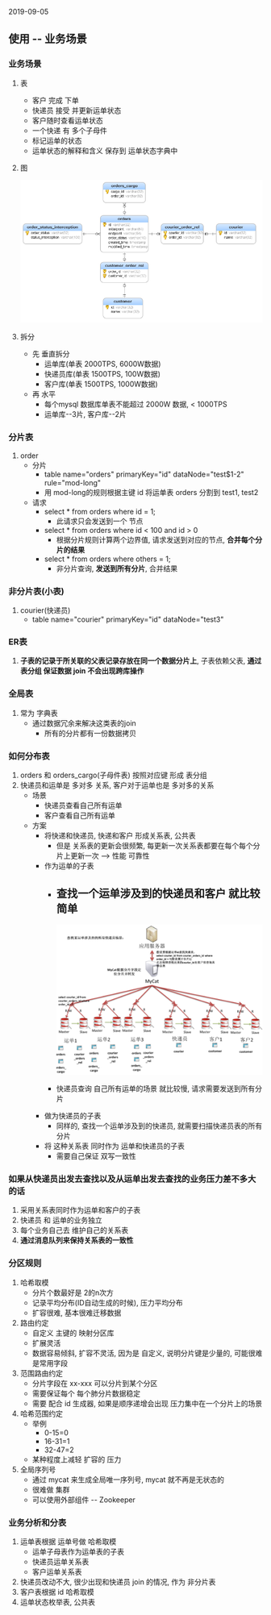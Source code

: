 2019-09-05

## 使用 -- 业务场景

### 业务场景
1. 表
    - 客户 完成 下单
    - 快递员 接受 并更新运单状态
    - 客户随时查看运单状态
    - 一个快递 有 多个子母件
    - 标记运单的状态
    - 运单状态的解释和含义 保存到 运单状态字典中
2. 图
    
    ![](1.png)

3. 拆分
    - 先 垂直拆分
        - 运单库(单表 2000TPS, 6000W数据)
        - 快递员库(单表 1500TPS, 100W数据)
        - 客户库(单表 1500TPS, 1000W数据)
    - 再 水平
        - 每个mysql 数据库单表不能超过 2000W 数据, < 1000TPS
        - 运单库--3片, 客户库--2片    


### 分片表
1. order
    - 分片
        - table name="orders" primaryKey="id" dataNode="test$1-2" rule="mod-long"
        - 用 mod-long的规则根据主键 id 将运单表 orders 分割到 test1, test2
    - 请求
        - select * from orders where id = 1;
            - 此请求只会发送到一个 节点
        - select * from orders where id < 100 and id > 0
            - 根据分片规则计算两个边界值, 请求发送到对应的节点, **合并每个分片的结果** 
        - select * from orders where others = 1;
            - 非分片查询, **发送到所有分片**, 合并结果 

### 非分片表(小表)
1. courier(快递员)
    - table name="courier" primaryKey="id" dataNode="test3" 

### ER表
1. **子表的记录于所关联的父表记录存放在同一个数据分片上**, 子表依赖父表, **通过表分组 保证数据 join 不会出现跨库操作**


### 全局表
1. 常为 字典表
    - 通过数据冗余来解决这类表的join
        - 所有的分片都有一份数据拷贝

### 如何分布表
1. orders 和 orders_cargo(子母件表) 按照对应键 形成 表分组
2. 快递员和运单是 多对多 关系, 客户对于运单也是 多对多的关系
    - 场景
        - 快递员查看自己所有运单
        - 客户查看自己所有运单
    - 方案
        - 将快递和快递员, 快递和客户 形成关系表, 公共表
            - 但是 关系表的更新会很频繁, 每更新一次关系表都要在每个每个分片上更新一次 --> 性能 可靠性
         - 作为运单的子表
            - 查找一个运单涉及到的快递员和客户 就比较简单   
                -
                ![](3.png)
            
            - 快递员查询 自己所有运单的场景 就比较慢, 请求需要发送到所有分片
        - 做为快递员的子表
            - 同样的, 查找一个运单涉及到的快递员, 就需要扫描快递员表的所有分片
        - 将 这种关系表 同时作为 运单和快递员的子表
            - 需要自己保证 双写一致性
        
### 如果从快递员出发去查找以及从运单出发去查找的业务压力差不多大的话
1. 采用关系表同时作为运单和客户的子表
2. 快递员 和 运单的业务独立 
3. 每个业务自己去 维护自己的关系表
4. **通过消息队列来保持关系表的一致性**      


### 分区规则
1. 哈希取模
    - 分片个数最好是 2的n次方
    - 记录平均分布(ID自动生成的时候), 压力平均分布
    - 扩容很难, 基本很难迁移数据
2. 路由约定
    - 自定义 主键的 映射分区库
    - 扩展灵活
    - 数据容易倾斜, 扩容不灵活, 因为是 自定义, 说明分片键是少量的, 可能很难是常用字段
3. 范围路由约定
    - 分片字段在 xx-xxx 可以分片到某个分区
    - 需要保证每个 每个肺分片数据稳定
    - 需要 配合 id 生成器, 如果是顺序递增会出现 压力集中在一个分片上的场景
4. 哈希范围约定
    - 举例
        - 0-15=0
        - 16-31=1
        - 32-47=2
    - 某种程度上减轻 扩容的 压力
4. 全局序列号
    - 通过 mycat 来生成全局唯一序列号, mycat 就不再是无状态的
    - 很难做 集群
    - 可以使用外部组件 -- Zookeeper
     
### 业务分析和分表
1. 运单表根据 运单号做 哈希取模
    - 运单子母表作为运单表的子表 
    - 快递员运单关系表
    - 客户运单关系表
2. 快递员改动不大, 很少出现和快递员 join 的情况, 作为 非分片表
3. 客户表根据 id 哈希取模
4. 运单状态枚举表, 公共表
         
            